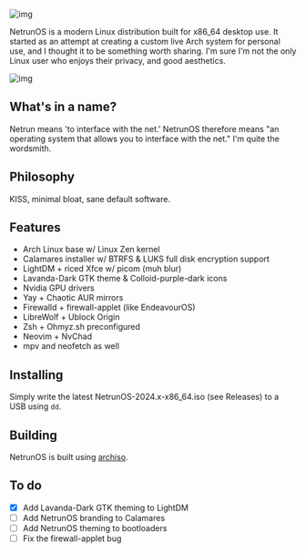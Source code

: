 ![img](https://files.catbox.moe/7y5gh8.png)

NetrunOS is a modern Linux distribution built for x86_64 desktop use. It started as an attempt at creating a custom live Arch system for personal use, and I thought it to be something worth sharing. I'm sure I'm not the only Linux user who enjoys their privacy, and good aesthetics.

![img](https://a.uguu.se/nsVhkJah.png)

## What's in a name?
Netrun means 'to interface with the net.' NetrunOS therefore means "an operating system that allows you to interface with the net." I'm quite the wordsmith.

## Philosophy
KISS, minimal bloat, sane default software.

## Features
- Arch Linux base w/ Linux Zen kernel
- Calamares installer w/ BTRFS & LUKS full disk encryption support
- LightDM + riced Xfce w/ picom (muh blur)
- Lavanda-Dark GTK theme & Colloid-purple-dark icons
- Nvidia GPU drivers
- Yay + Chaotic AUR mirrors
- Firewalld + firewall-applet (like EndeavourOS)
- LibreWolf + Ublock Origin
- Zsh + Ohmyz.sh preconfigured
- Neovim + NvChad
- mpv and neofetch as well

## Installing
Simply write the latest NetrunOS-2024.x-x86_64.iso (see Releases) to a USB using ```dd```.

## Building
NetrunOS is built using [archiso](https://wiki.archlinux.org/title/Archiso).

## To do
- [x] Add Lavanda-Dark GTK theming to LightDM
- [ ] Add NetrunOS branding to Calamares
- [ ] Add NetrunOS theming to bootloaders
- [ ] Fix the firewall-applet bug
